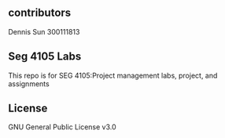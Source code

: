 ## contributors
Dennis Sun
300111813

## Seg 4105 Labs
This repo is for SEG 4105:Project management labs, project, and assignments

## License
GNU General Public License v3.0